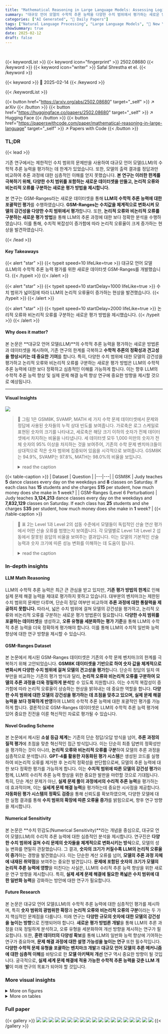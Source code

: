 ```yaml
---
title: "Mathematical Reasoning in Large Language Models: Assessing Logical and Arithmetic Errors across Wide Numerical Ranges"
summary: "대규모 언어 모델의 수학적 추론 능력을 다양한 수치 범위에서 평가하는 새로운 방법론과 데이터셋 GSM-Ranges 제시!"
categories: ["AI Generated", "🤗 Daily Papers"]
tags: ["Natural Language Processing", "Large Language Models", "🏢 New York University Abu Dhabi",]
showSummary: true
date: 2025-02-12
draft: false
---
```


<br>

{{< keywordList >}}
{{< keyword icon="fingerprint" >}} 2502.08680 {{< /keyword >}}
{{< keyword icon="writer" >}} Safal Shrestha et el. {{< /keyword >}}
 
{{< keyword >}} 🤗 2025-02-14 {{< /keyword >}}
 
{{< /keywordList >}}

{{< button href="https://arxiv.org/abs/2502.08680" target="_self" >}}
↗ arXiv
{{< /button >}}
{{< button href="https://huggingface.co/papers/2502.08680" target="_self" >}}
↗ Hugging Face
{{< /button >}}
{{< button href="https://paperswithcode.com/paper/mathematical-reasoning-in-large-language" target="_self" >}}
↗ Papers with Code
{{< /button >}}




### TL;DR


{{< lead >}}

기존 연구에서는 제한적인 수치 범위의 문제만을 사용하여 대규모 언어 모델(LLM)의 수학적 추론 능력을 평가하는 데 한계가 있었습니다. 또한, 모델의 출력 결과를 정답과만 비교하여 추론 과정에 대한 심층적인 이해를 얻지 못했습니다.  **본 연구는 이러한 한계를 극복하기 위해, 다양한 수치 범위를 포함하는 새로운 데이터셋을 만들고, 논리적 오류와 비논리적 오류를 구분하는 새로운 평가 방법을 제시합니다.**

본 연구는 GSM-Ranges라는 새로운 데이터셋을 통해 **LLM의 수학적 추론 능력에 대한 포괄적인 평가**를 수행하였습니다.  **GSM-Ranges는 수치값을 체계적으로 변화시켜 모델의 강건성을 다양한 수치 범위에서 평가**합니다. 또한, **논리적 오류와 비논리적 오류를 구분하는 새로운 평가 방법**을 통해 LLM의 추론 과정에 대한 보다 정확한 분석을 수행하였습니다. 이를 통해, 수치적 복잡성이 증가함에 따라 논리적 오류율이 크게 증가하는 현상을 발견하였습니다.

{{< /lead >}}


#### Key Takeaways

{{< alert "star" >}}
{{< typeit speed=10 lifeLike=true >}} 대규모 언어 모델(LLM)의 수학적 추론 능력 평가를 위한 새로운 데이터셋 GSM-Ranges를 개발했습니다. {{< /typeit >}}
{{< /alert >}}

{{< alert "star" >}}
{{< typeit speed=10 startDelay=1000 lifeLike=true >}} 수치 범위가 넓어짐에 따라 LLM의 논리적 오류율이 증가하는 현상을 발견했습니다. {{< /typeit >}}
{{< /alert >}}

{{< alert "star" >}}
{{< typeit speed=10 startDelay=2000 lifeLike=true >}} 논리적 오류와 비논리적 오류를 구분하는 새로운 평가 방법을 제시했습니다. {{< /typeit >}}
{{< /alert >}}

#### Why does it matter?
본 논문은 **대규모 언어 모델(LLM)**의 수학적 추론 능력을 평가하는 새로운 방법론과 데이터셋을 제시하여, 기존 연구의 한계를 극복하고 **수학적 추론의 정확성과 견고성을 향상시키는 데 중요한 기여**를 합니다. 특히, 다양한 수치 범위에 대한 모델의 강건성을 평가하고 논리적 오류와 비논리적 오류를 구분하는 새로운 평가 방법은 LLM의 수학적 추론 능력에 대한 보다 정확하고 심층적인 이해를 가능하게 합니다. 이는 향후 LLM의 수학적 추론 능력 향상 및 실제 문제 해결 능력 향상 연구에 중요한 방향을 제시할 것으로 예상됩니다.

------
#### Visual Insights



![](https://arxiv.org/html/2502.08680/x1.png)

> 🔼 그림 1은 GSM8K, SVAMP, MATH 세 가지 수학 문제 데이터셋에서 문제와 정답에 사용된 숫자들의 누적 상대 빈도를 보여줍니다.  가로축은 로그 스케일로 표현된 숫자의 크기를 나타내고, 세로축은 해당 크기 이하의 숫자가 전체 데이터셋에서 차지하는 비율을 나타냅니다.  세 데이터셋 모두 1,000 미만의 숫자가 전체 숫자의 95% 이상을 차지하는 것을 보여주어, 기존의 수학 문제 벤치마크들이 상대적으로 작은 숫자 범위에 집중되어 있음을 시각적으로 보여줍니다.  GSM8K는 94.9%, SVAMP는 97.8%, MATH는 98.0%의 비율을 보입니다.
> <details>
> <summary>read the caption</summary>
> Figure 1: Cumulative frequency distribution of numerical values in questions and ground truth answers. Numbers <1,000 account for 94.9% (GSM8K), 97.8% (SVAMP), and 98.0% (MATH) of the values.
> </details>





{{< table-caption >}}
| Dataset | Question |
|---|---| 
| GSM8K | Judy teaches **5** dance classes every day on the weekdays and **8** classes on Saturday. If each class has **15** students and she charges $**15** per student, how much money does she make in **1** week? |
| GSM-Ranges (Level 6 Perturbation) | Judy teaches **3,124,213** dance classes every day on the weekdays and **7,832,129** classes on Saturday. If each class has **25** students and she charges $**35** per student, how much money does she make in **1** week? |
{{< /table-caption >}}

> 🔼 표 2는 Level 1과 Level 2의 섭동 수준에서 모델들이 독립적인 산술 연산 평가에서 어떤 산술 오류를 범했는지 보여줍니다.  각 모델별로 Level 1과 Level 2 섭동에서 잘못된 응답의 비율을 보여주는 결과입니다.  이는 모델의 기본적인 산술 능력과 숫자 크기에 따른 성능 변화를 이해하는 데 도움이 됩니다.
> <details>
> <summary>read the caption</summary>
> Table 2:  Results of a standalone arithmetic assessment on arithmetic errors made by models under Level 1 and Level 2 perturbations.
> </details>





### In-depth insights


#### LLM Math Reasoning
LLM의 수학적 추론 능력은 최근 큰 관심을 받고 있지만, **기존 평가 방법의 한계**로 인해 실제 문제 해결 능력을 제대로 평가하지 못하고 있습니다.  대부분의 벤치마크는 제한된 수치 범위의 문제만 다루며, 단순히 정답 여부만 비교하여 **추론 과정에 대한 통찰력을 제공하지 못합니다.**  따라서, 넓은 수치 범위에 걸쳐 모델의 강건성을 평가하고, 논리적 오류와 비논리적 오류를 구분하는 새로운 평가 방법론이 필요합니다.  **다양한 수치 범위를 포괄하는 데이터셋**을 생성하고, **오류 유형을 세분화하는 평가 기준**을 통해 LLM의 수학적 추론 능력을 더욱 정확하게 평가해야 합니다. 이를 통해 LLM의 수치적 일반화 능력 향상에 대한 연구 방향을 제시할 수 있습니다.

#### GSM-Ranges Dataset
본 논문에서 제시된 GSM-Ranges 데이터셋은 기존의 수학 문제 벤치마크의 한계를 극복하기 위해 고안되었습니다. **GSM8K 데이터셋을 기반으로 하여 숫자 값을 체계적으로 변화시켜 다양한 수치 범위에 걸쳐 모델의 견고성을 평가**합니다.  단순히 정답의 일치 여부만을 비교하는 기존의 평가 방식과 달리, **논리적 오류와 비논리적 오류를 구분하여 모델의 추론 과정을 더욱 정밀하게 분석**할 수 있도록 지원합니다. 이는 수치적 복잡성이 증가함에 따라 논리적 오류율이 상승하는 현상을 밝혀내는 데 중요한 역할을 합니다. **다양한 수치 범위에 대한 모델의 강건성을 평가하는 데 초점을 맞추고 있으며, 실제 문제 해결 능력을 보다 정확하게 반영**하여 LLM의 수학적 추론 능력에 대한 포괄적인 평가를 가능하게 합니다.  결론적으로 GSM-Ranges 데이터셋은 LLM의 수학적 추론 능력 평가에 있어 중요한 진전을 이룬 혁신적인 자료로 평가될 수 있습니다.

#### Novel Grading Scheme
본 논문에서 제시된 **소설 등급 체계**는 기존의 단순 정답/오답 방식을 넘어, **추론 과정의 질적 평가**에 초점을 맞춘 혁신적인 접근 방식입니다.  이는 단순히 최종 답변의 정확성만을 평가하는 것이 아니라, **논리적 오류와 비논리적 오류를 구분**하여 모델의 추론 과정을 심층적으로 분석합니다.  **GPT-4를 활용한 자동화된 평가 시스템**은 생성된 코드를 실행하여 비논리적 오류를 제거한 후 논리적 정확성을 판단함으로써, 모델의 추론 능력에 대한 보다 정확한 평가를 가능하게 합니다. 이는 **수치적 범위에 따른 모델의 강건성 평가**와 함께, LLM의 수리적 추론 능력 향상을 위한 중요한 발판을 마련할 것으로 기대됩니다. 특히, 단순 계산 문제가 아닌, **실제 문제 풀이 과정에서의 수리적 추론 능력**을 평가하는 데 효과적이며, 이는 **실세계 문제 해결 능력**을 평가하는데 중요한 시사점을 제공합니다.  **자동화된 평가 시스템의 정확도 검증**을 통해 신뢰도를 확보하였으며, 다양한 모델에 대한 실험 결과를 통해 **수치 범위의 확장에 따른 오류율 증가**를 밝힘으로써, 향후 연구 방향을 제시합니다.

#### Numerical Sensitivity
본 논문은 **수치 민감도(Numerical Sensitivity)**라는 개념을 중심으로, 대규모 언어 모델(LLM)의 수리적 추론 능력에 대한 심층적인 분석을 제시합니다.  연구진은 **다양한 수치 범위에 걸쳐 수리 문제의 숫자들을 체계적으로 변화시키는 방식**으로, 모델의 성능 변화를 면밀히 관찰했습니다. 그 결과, **숫자의 크기가 커질수록 LLM의 논리적 오류율이 증가**하는 경향을 발견했습니다. 이는 단순한 계산 오류를 넘어, **모델의 추론 과정 자체에 내재된 취약점**을 보여주는 중요한 발견입니다.  **문제에 포함된 숫자의 크기가 모델의 논리적 추론 능력에 영향**을 미친다는 사실은, LLM의 수리적 추론 능력 향상을 위한 새로운 연구 방향을 제시합니다.  특히, **실제 세계 문제 해결에 필요한 폭넓은 수치 범위에 대한 일반화 능력**을 강화하는 방안에 대한 연구가 필요합니다.

#### Future Research
본 논문은 대규모 언어 모델(LLM)의 수학적 추론 능력에 대한 심층적인 평가를 제시하며, 특히 **숫자 범위의 광범위한 확장**과 **논리적 오류와 비논리적 오류의 구분**이라는 두 가지 핵심적인 문제점을 다룹니다.  미래 연구는 **다양한 규모의 숫자에 대한 모델의 강건성을 높이는 방향**으로 진행되어야 합니다.  **새로운 평가 방법론 개발**을 통해 LLM의 추론 과정을 더욱 정밀하게 분석하고, 오류 유형을 세분화하여 개선 방향을 제시하는 연구가 필요합니다. 또한, **훈련 데이터의 다양성 확보**를 통해 LLM의 일반화 능력 향상에 기여하는 연구가 중요하며, **문제 해결 과정에 대한 설명 가능성을 높이는 연구** 또한 필수적입니다.  **다양한 수학적 문제 유형을 포괄하는 벤치마크 개발**과 **대규모 언어 모델의 추론 메커니즘에 대한 심층적 이해**를 바탕으로 한 **모델 아키텍처 개선** 연구 역시 중요한 방향이 될 것입니다.  궁극적으로, **실제 세계 문제 해결에 적용 가능한 수학적 추론 능력을 갖춘 LLM 개발**이 미래 연구의 목표가 되어야 할 것입니다.


### More visual insights

<details>
<summary>More on figures
</summary>


![](https://arxiv.org/html/2502.08680/x2.png)

> 🔼 본 그림은 LLM의 응답을 채점하는 과정을 보여줍니다. GPT-40 모델을 사용하여 LLM 응답을 세 가지 범주(정답, 비논리적 오류, 논리적 오류)로 분류하는 과정을 단계별로 시각적으로 설명합니다.  LLM 응답이 정답과 일치하는지 확인하고, 일치하지 않을 경우 GPT-40 모델을 사용하여 응답을 파이썬 코드로 변환하고 실행하여 비논리적 오류(계산 오류 등)와 논리적 오류(추론 과정의 결함)를 구분합니다. 이를 통해 LLM의 추론 능력을 더 정확하게 평가할 수 있습니다.
> <details>
> <summary>read the caption</summary>
> Figure 2: Illustration of grading process for LLM responses using the GPT-4o model, categorizing outputs into three labels: correct, non-logical error, and logical error.
> </details>



![](https://arxiv.org/html/2502.08680/x3.png)

> 🔼 그림 3은 다양한 숫자 변형 수준에서 논리적 오류와 비논리적 오류의 비율을 보여줍니다. 왼쪽 패널은 데이터 세트에서 논리적 오류가 증가하는 것을 보여주고, 오른쪽 패널은 비논리적 오류의 증가를 보여줍니다. 오류율은 원래 GSM8K 문제에 대한 기준 논리적 오류율과 비논리적 오류율을 기준으로 보고됩니다.  즉, 각 모델이 원래 GSM8K 문제에서 보인 오류율을 기준으로, 숫자 크기가 변화함에 따라 논리적 오류율과 비논리적 오류율이 얼마나 증가했는지를 보여주는 그래프입니다.  각 수준별로 여러 모델들의 결과가 비교되어 있습니다.
> <details>
> <summary>read the caption</summary>
> Figure 3: Logical & non-logical error rates across different perturbation levels. The left panel illustrates the increase in logical errors across the datasets, while the right panel depicts the rise in non-logical errors. Error rates are reported relative to the baseline logical and non-logical error rates on the original GSM8K problems.
> </details>



![](https://arxiv.org/html/2502.08680/x4.png)

> 🔼 그림 4는 다양한 난이도의 수치적 변화(perturbation) 수준에서 모델의 논리적 오류율 차이를 보여줍니다. 각 모델별 상단 막대는 가장 높은 난이도(Level 6)와 가장 낮은 난이도(Level 1)의 수치적 변화 사이의 논리적 오류율 차이(퍼센티지 포인트)를 나타내고, 하단 막대는 가장 낮은 난이도(Level 1)와 원본 GSM8K 문제 간의 논리적 오류율 차이를 보여줍니다. 이를 통해 각 모델의 수치적 범위에 따른 논리적 추론 능력의 변화를 정량적으로 비교 분석할 수 있습니다.
> <details>
> <summary>read the caption</summary>
> Figure 4: Logical error gaps across perturbation levels. For each model, the top bar represents the percentage point difference in logical errors between Level 6 and Level 1 perturbations, while the bottom bar indicates the percentage point difference between Level 1 and the original GSM8K questions.
> </details>



![](https://arxiv.org/html/2502.08680/x5.png)

> 🔼 그림 5는 다양한 표본 크기(1, 8, 32, 48)에 대해, GSM8K 원본 문제와 난이도 변화 수준별(perturbation levels) 재구성 문제에 대한 정답 추론 성공률(recall rate)을 보여줍니다.  각 표본 크기별로, 원본 GSM8K 문제와 난이도 변화 수준에 따른 성공률을 비교하여 모델의 견고성(robustness)과 일반화 능력(generalization)을 평가합니다.  난이도 변화 수준이 높아질수록 성공률이 낮아지는 경향이 나타나며, 표본 크기가 커질수록 성공률이 높아지는 경향을 보입니다. 이는 모델이 더 많은 시도를 할수록 정답에 도달할 확률이 높아짐을 시사합니다.
> <details>
> <summary>read the caption</summary>
> Figure 5: Recall rates across perturbation levels and original GSM8K questions for different sampling sizes (1, 8, 32, 48).
> </details>



![](https://arxiv.org/html/2502.08680/x6.png)

> 🔼 그림 6은 다양한 숫자 범위의 문제에 대한 03-mini 모델의 성능을 보여줍니다. 왼쪽 그래프는 각 섭동 수준에서 논리적 오류와 비논리적 오류의 개수를 보여주고, 오른쪽 그래프는 각 섭동 수준에서 100개의 응답에 대한 평균 토큰 수를 보여줍니다.  이를 통해 숫자 크기 변화에 따른 모델의 성능 변화와 토큰 사용량의 상관관계를 분석할 수 있습니다.
> <details>
> <summary>read the caption</summary>
> Figure 6: Results of o3-mini across perturbation levels. The left plot displays the logical and non-logical error counts, while the right plot shows the mean token counts per 100 responses at each perturbation level.
> </details>



</details>




<details>
<summary>More on tables
</summary>


{{< table-caption >}}
| Model | Level 1 | Level 2 |
|---|---|---|
| Gemma 2 2B | 15/134 (11.2%) | 126/735 (17.1%) |
| WizardMath 7B v1.1 | 41/117 (35.0%) | 186/806 (23.1%) |
| Mistral 7B v0.1 | 73/299 (21.4%) | 274/1313 (20.9%) |
| Mathstral 7B v0.1 | 31/77 (40.2%) | 126/509 (24.8%) |
| Llama 3.2 3B | 3/72 (4.2%) | 127/1480 (8.6%) |
| Qwen 2.5 7B | 7/18 (38.9%) | 52/155 (33.5%) |
| Phi 3 Mini 4K | 9/22 (40.9%) | 89/281 (31.7%) |
| GPT-3.5 Turbo | 10/18 (55.6%) | 92/224 (41.1%) |
| GPT-4o | 1/3 (33.3%) | 20/40 (50%) |{{< /table-caption >}}
> 🔼 표 3은 GSM-Ranges 데이터셋의 다양한 섭동 수준(perturbation levels)에서 모델의 논리적 오류율(logical error rate)과 신뢰 구간(confidence interval)을 보여줍니다.  GSM-Ranges는 수치 값을 체계적으로 변경하여 생성된 데이터셋으로, 다양한 수치 범위에 걸쳐 모델의 견고성을 평가하는 데 사용됩니다. 각 섭동 수준은 원래 GSM8K 문제의 숫자를 특정 범위 내의 임의의 값으로 대체하여 생성됩니다. 표는 기준(Baseline) 논리적 오류율과 각 섭동 수준에서의 논리적 오류율 및 신뢰 구간을 제시하여, 수치 복잡성이 증가함에 따라 논리적 오류율이 어떻게 변하는지 보여줍니다.
> <details>
> <summary>read the caption</summary>
> Table 3: Logical error rates and confidence intervals across different GSM-Ranges perturbation levels.
> </details>

{{< table-caption >}}
| Model | Baseline | Lv.1 | Lv.2 | Lv.3 | Lv.4 | Lv.5 | Lv.6 |
|---|---|---|---|---|---|---|---| 
| Gemma 2 2B | 18 | 24.3(0.8) | 30.9(0.6) | 32.3(0.7) | 35.1(0.6) | 36.8(0.8) | 38.5(0.8) |
| GPT-3.5 Turbo | 11 | 13.5(0.5) | 15.0(0.8) | 17.5(0.6) | 17.3(0.7) | 16.9(0.6) | 17.3(0.6) |
| GPT-4o | 4 | 5.1(0.4) | 6.9(0.3) | 6.9(0.3) | 6.2(0.3) | 5.0(0.3) | 5.3(0.3) |
| Llama 3.2 3B | 17 | 14.5(0.5) | 17.0(0.6) | 19.3(0.7) | 18.7(0.7) | 19.4(0.6) | 19.4(0.6) |
| Mathtral 7B v0.1 | 7 | 9.0(0.5) | 11.6(0.5) | 12.4(0.5) | 13.9(0.5) | 15.2(0.6) | 14.8(0.6) |
| Mistral 7B v0.1 | 29 | 33.3(0.9) | 37.5(0.9) | 38.5(0.9) | 40.7(0.7) | 42.4(0.8) | 43.3(0.8) |
| Phi 3 Mini 4K | 10 | 7.7(0.4) | 9.1(0.4) | 10.7(0.4) | 11.2(0.5) | 11.2(0.5) | 12.2(0.5) |
| Qwen 2.5 7B | 4 | 5.0(0.4) | 7.8(0.5) | 9.0(0.5) | 10.2(0.5) | 10.1(0.6) | 9.9(0.5) |
| Wizardmath 7B v1.1 | 7 | 8.1(0.5) | 14.0(0.6) | 15.7(0.7) | 16.4(0.7) | 17.6(0.6) | 19.1(0.6) |
| o3-mini | 5 | 5 | 6 | 5 | 4 | 6 | 4 |{{< /table-caption >}}
> 🔼 표 4는 GSM-Ranges 데이터셋의 다양한 섭동 수준에서 모델의 비논리적 오류율과 신뢰 구간을 보여줍니다.  비논리적 오류는 계산 오류나 숫자 복사 오류와 같이 추론 과정 자체가 아닌 다른 요인에서 비롯된 오류를 의미합니다. 각 섭동 수준(Lv.1 ~ Lv.6)에 대해 모델별 비논리적 오류율과 해당 신뢰 구간이 제시되어 있습니다.  기준선(Baseline)은 원본 GSM8K 데이터셋을 사용한 결과입니다. 이 표는 모델의 숫자 크기에 대한 민감도와 추론 과정의 견고성을 평가하는 데 유용합니다.
> <details>
> <summary>read the caption</summary>
> Table 4: Non-logical error rates and & confidence intervals across different GSM-Ranges perturbation levels.
> </details>

{{< table-caption >}}
| Model | Baseline | Lv.1 | Lv.2 | Lv.3 | Lv.4 | Lv.5 | Lv.6 |
|---|---|---|---|---|---|---|---| 
| Gemma 2 2B | 3 | 3.6(0.4) | 14.7(0.9) | 21.6(0.8) | 25.9(0.9) | 29.6(1.1) | 37.2(1.2) |
| GPT-3.5 Turbo | 0 | 0.5(0.2) | 5.1(0.5) | 12.7(0.8) | 18.1(0.8) | 35.0(1.0) | 38.6(1.0) |
| GPT-4o | 0 | 0.1(0.1) | 0.8(0.2) | 2.7(0.3) | 3.6(0.3) | 5.2(0.4) | 5.2(0.6) |
| Llama 3.2 3B | 2 | 1.9(0.3) | 25.1(1.1) | 49.5(1.2) | 59.1(1.2) | 61.8(0.9) | 68.8(0.9) |
| Mathtral 7B v0.1 | 2 | 2.0(0.4) | 10.1(0.8) | 14.8(0.8) | 19.3(1.1) | 23.0(0.9) | 27.6(1.0) |
| Mistral 7B v0.1 | 12 | 9.3(0.5) | 25.1(1.2) | 31.0(1.1) | 34.9(1.2) | 38.6(1.2) | 42.0(1.1) |
| Phi 3 Mini 4K | 1 | 0.5(0.2) | 6.2(0.4) | 10.5(0.7) | 15.8(1.0) | 21.4(0.9) | 28.0(1.1) |
| Qwen 2.5 7B | 0 | 0.4(0.2) | 3.8(0.5) | 7.0(0.6) | 9.9(0.7) | 12.1(0.9) | 16.4(0.9) |
| Wizardmath 7B v1.1 | 2 | 4.1(0.6) | 15.5(0.7) | 24.3(1.2) | 31.0(1.0) | 35.6(1.2) | 42.5(1.3) |
| o3-mini | 0 | 0 | 0 | 0 | 1 | 2 | 0 |{{< /table-caption >}}
> 🔼 표 5는 다양한 샘플 크기와 GSM-Ranges의 다양한 섭동 수준에서 정확한 논리를 포함하는 응답의 재현율을 보여줍니다.  각 샘플 크기(1, 8, 32, 48)에 대해, 원본 GSM8K 질문과 6가지 섭동 수준(Lv.1~Lv.6)에서 모델의 성능을 평가한 결과를 보여줍니다.  재현율은 모델이 여러 번의 시도(n-pass) 중 적어도 한 번은 올바른 논리를 생성하는 비율을 나타냅니다. 이 표는 모델이 수치적 크기에 따라 논리적 추론 능력을 유지하는지, 그리고 샘플링 크기가 정확한 논리를 재현하는 데 어떤 영향을 미치는지 파악하는 데 도움이 됩니다.
> <details>
> <summary>read the caption</summary>
> Table 5: Recall rates across different sampling sizes and GSM-Ranges perturbation levels. We use
> </details>

{{< table-caption >}}
| Model | Sample Size | GSM8K | Lv.1 | Lv.2 | Lv.3 | Lv.4 | Lv.5 | Lv.6 |
|---|---|---|---|---|---|---|---|---|
| Gemma 2 2B | 1 | 82 | 74 | 69 | 68 | 67 | 61 | 59 |
|  | 8 | 92 | 89 | 87 | 87 | 87 | 84 | 84 |
|  | 32 | 95 | 91 | 92 | 89 | 92 | 89 | 92 |
|  | 48 | 95 | 92 | 93 | 92 | 92 | 92 | 94 |
| Mistral 7B v0.1 | 1 | 66 | 66 | 61 | 60 | 51 | 59 | 50 |
|  | 8 | 89 | 88 | 82 | 87 | 84 | 81 | 83 |
|  | 32 | 97 | 93 | 90 | 93 | 93 | 93 | 93 |
|  | 48 | 97 | 95 | 91 | 93 | 96 | 93 | 95 |
| Mathtral 7B v0.1 | 1 | 90 | 85 | 82 | 86 | 85 | 86 | 84 |
|  | 8 | 94 | 92 | 88 | 90 | 92 | 92 | 91 |
|  | 32 | 96 | 93 | 88 | 92 | 94 | 92 | 94 |
|  | 48 | 96 | 94 | 89 | 93 | 94 | 93 | 94 |
| Wizardmath 7B v1.1 | 1 | 92 | 84 | 85 | 83 | 84 | 78 | 78 |
|  | 8 | 98 | 95 | 93 | 94 | 92 | 90 | 94 |
|  | 32 | 99 | 97 | 98 | 95 | 94 | 93 | 95 |
|  | 48 | 99 | 97 | 98 | 96 | 94 | 93 | 95 |{{< /table-caption >}}
> 🔼 표 6은 GSM-Ranges의 다양한 섭동 수준에 따른 03-mini 응답의 평균 토큰 수를 보여줍니다.  즉, 수학 문제의 숫자 크기를 변화시켰을 때, 언어 모델이 생성하는 답변의 길이가 어떻게 달라지는지를 보여주는 표입니다.  숫자가 커질수록 답변이 길어지는 경향이 있는지 확인하는 데 유용합니다.
> <details>
> <summary>read the caption</summary>
> Table 6: Mean token counts across GSM-Ranges perturbation levels for o3-mini responses
> </details>

{{< table-caption >}}
|                     | Baseline | Level 1 | Level 2 | Level 3 | Level 4 | Level 5 | Level 6 |
| :------------------ | :------- | :------ | :------ | :------ | :------ | :------ | :------ |
| Mean Token Count | 252.8    | 287.6   | 340.6   | 378.8   | 429.3   | 501.0   | 579.8   |{{< /table-caption >}}
> 🔼 이 표는 GSM-Ranges 데이터셋의 4, 5, 6번째 섭동 수준에서 각 모델에 대해 무작위로 선택된 100개의 샘플에서 숫자 복사 오류의 발생 횟수를 보여줍니다. 각 모델의 각 섭동 수준에 대해 100개의 샘플을 무작위로 추출하여 숫자 복사 오류율을 평가했습니다. 표에는 각 모델과 섭동 수준별 숫자 복사 오류 발생 횟수가 나와 있습니다.
> <details>
> <summary>read the caption</summary>
> Table 7: Occurrences of Number-Copy Errors in 100 Random Samples Across Levels 4, 5, and 6 for Each Model.
> </details>

</details>




### Full paper

{{< gallery >}}
<img src="paper_images/1.png" class="grid-w50 md:grid-w33 xl:grid-w25" />
<img src="paper_images/2.png" class="grid-w50 md:grid-w33 xl:grid-w25" />
<img src="paper_images/3.png" class="grid-w50 md:grid-w33 xl:grid-w25" />
<img src="paper_images/4.png" class="grid-w50 md:grid-w33 xl:grid-w25" />
<img src="paper_images/5.png" class="grid-w50 md:grid-w33 xl:grid-w25" />
<img src="paper_images/6.png" class="grid-w50 md:grid-w33 xl:grid-w25" />
<img src="paper_images/7.png" class="grid-w50 md:grid-w33 xl:grid-w25" />
<img src="paper_images/8.png" class="grid-w50 md:grid-w33 xl:grid-w25" />
<img src="paper_images/9.png" class="grid-w50 md:grid-w33 xl:grid-w25" />
<img src="paper_images/10.png" class="grid-w50 md:grid-w33 xl:grid-w25" />
<img src="paper_images/11.png" class="grid-w50 md:grid-w33 xl:grid-w25" />
<img src="paper_images/12.png" class="grid-w50 md:grid-w33 xl:grid-w25" />
<img src="paper_images/13.png" class="grid-w50 md:grid-w33 xl:grid-w25" />
<img src="paper_images/14.png" class="grid-w50 md:grid-w33 xl:grid-w25" />
<img src="paper_images/15.png" class="grid-w50 md:grid-w33 xl:grid-w25" />
<img src="paper_images/16.png" class="grid-w50 md:grid-w33 xl:grid-w25" />
<img src="paper_images/17.png" class="grid-w50 md:grid-w33 xl:grid-w25" />
<img src="paper_images/18.png" class="grid-w50 md:grid-w33 xl:grid-w25" />
<img src="paper_images/19.png" class="grid-w50 md:grid-w33 xl:grid-w25" />
{{< /gallery >}}